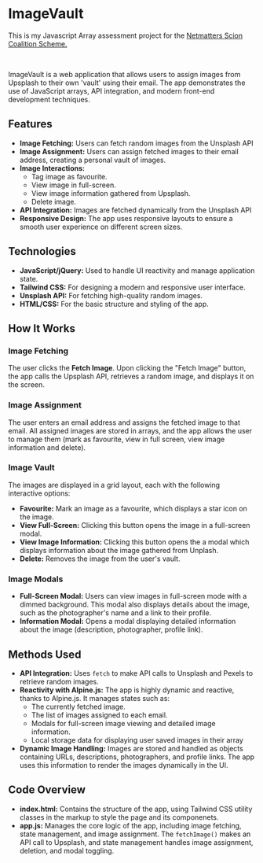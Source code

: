 <h1>ImageVault</h1>

<p>This is my Javascript Array assessment project for the <a href="https://www.netmatters.co.uk/train-for-a-career-in-tech" target="_blank">Netmatters Scion Coalition Scheme.</a></p>
<br>
<p>ImageVault is a web application that allows users to assign images from Upsplash to their own 'vault' using their email. The app demonstrates the use of JavaScript arrays, API integration, and modern front-end development techniques.</p>

<h2>Features</h2>
<ul>
  <li><strong>Image Fetching:</strong> Users can fetch random images from the Unsplash API</li>
  <li><strong>Image Assignment:</strong> Users can assign fetched images to their email address, creating a personal vault of images.</li>
  <li><strong>Image Interactions:</strong>
    <ul>
      <li>Tag image as favourite.</li>
      <li>View image in full-screen.</li>
      <li>View image information gathered from Upsplash.</li>
      <li>Delete image.</li>
    </ul>
  </li>
  <li><strong>API Integration:</strong> Images are fetched dynamically from the Unsplash API</li>
  <li><strong>Responsive Design:</strong> The app uses responsive layouts to ensure a smooth user experience on different screen sizes.</li>
</ul>

<h2>Technologies</h2>
<ul>
  <li><strong>JavaScript/jQuery:</strong> Used to handle UI reactivity and manage application state.</li>
  <li><strong>Tailwind CSS:</strong> For designing a modern and responsive user interface.</li>
  <li><strong>Unsplash API:</strong> For fetching high-quality random images.</li>
  <li><strong>HTML/CSS:</strong> For the basic structure and styling of the app.</li>
</ul>

<h2>How It Works</h2>

<h3>Image Fetching</h3>
<p>The user clicks the <strong>Fetch Image</strong>. Upon clicking the "Fetch Image" button, the app calls the Upsplash API, retrieves a random image, and displays it on the screen.</p>

<h3>Image Assignment</h3>
<p>The user enters an email address and assigns the fetched image to that email. All assigned images are stored in arrays, and the app allows the user to manage them (mark as favourite, view in full screen, view image information and delete).</p>

<h3>Image Vault</h3>
<p>The images are displayed in a grid layout, each with the following interactive options:</p>
<ul>
  <li><strong>Favourite:</strong> Mark an image as a favourite, which displays a star icon on the image.</li>
  <li><strong>View Full-Screen:</strong> Clicking this button opens the image in a full-screen modal.</li>
  <li><strong>View Image Information:</strong> Clicking this button opens the a modal which displays information about the image gathered from Unplash.</li>
  <li><strong>Delete:</strong> Removes the image from the user's vault.</li>
</ul>

<h3>Image Modals</h3>
<ul>
  <li><strong>Full-Screen Modal:</strong> Users can view images in full-screen mode with a dimmed background. This modal also displays details about the image, such as the photographer's name and a link to their profile.</li>
  <li><strong>Information Modal:</strong> Opens a modal displaying detailed information about the image (description, photographer, profile link).</li>
</ul>

<h2>Methods Used</h2>
<ul>
  <li><strong>API Integration:</strong> Uses <code>fetch</code> to make API calls to Unsplash and Pexels to retrieve random images.</li>
  <li><strong>Reactivity with Alpine.js:</strong> The app is highly dynamic and reactive, thanks to Alpine.js. It manages states such as:
    <ul>
      <li>The currently fetched image.</li>
      <li>The list of images assigned to each email.</li>
      <li>Modals for full-screen image viewing and detailed image information.</li>
      <li>Local storage data for displaying user saved images in their array</li>
    </ul>
  </li>
  <li><strong>Dynamic Image Handling:</strong> Images are stored and handled as objects containing URLs, descriptions, photographers, and profile links. The app uses this information to render the images dynamically in the UI.</li>
</ul>

<h2>Code Overview</h2>
<ul>
  <li><strong>index.html:</strong> Contains the structure of the app, using Tailwind CSS utility classes in the markup to style the page and its componenets.</li>
  <li><strong>app.js:</strong> Manages the core logic of the app, including image fetching, state management, and image assignment. The <code>fetchImage()</code> makes an API call to Upsplash, and state management handles image assignment, deletion, and modal toggling.</li>
</ul>

